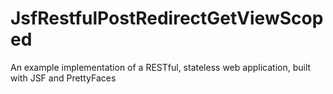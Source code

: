 # JsfRestfulPostRedirectGetViewScoped
An example implementation of a RESTful, stateless web application, built with JSF and PrettyFaces
